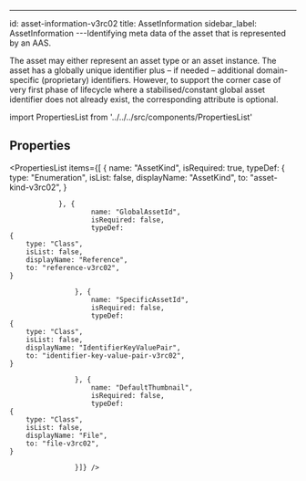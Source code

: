 --- 
id: asset-information-v3rc02 
title: AssetInformation 
sidebar_label: AssetInformation 
---Identifying meta data of the asset that is represented by an AAS.

<p>
The asset may either represent an asset type or an asset instance. The asset has
a globally unique identifier plus – if needed – additional domain-specific
(proprietary) identifiers. However, to support the corner case of very first
phase of lifecycle where a stabilised/constant global asset identifier does not
already exist, the corresponding attribute <see cref="AssetInformation.GlobalAssetId" /> is optional.
</p>

import PropertiesList from '../../../src/components/PropertiesList' 

## Properties 

<PropertiesList items={[ 
{
                    name: "AssetKind",
                    isRequired: true,
                    typeDef: 
    {
        type: "Enumeration",
        isList: false,
        displayName: "AssetKind",
        to: "asset-kind-v3rc02",
    }
    
                }, {
                        name: "GlobalAssetId",
                        isRequired: false,
                        typeDef: 
    {
        type: "Class",
        isList: false,
        displayName: "Reference",
        to: "reference-v3rc02",
    }
    
                    }, {
                        name: "SpecificAssetId",
                        isRequired: false,
                        typeDef: 
    {
        type: "Class",
        isList: false,
        displayName: "IdentifierKeyValuePair",
        to: "identifier-key-value-pair-v3rc02",
    }
    
                    }, {
                        name: "DefaultThumbnail",
                        isRequired: false,
                        typeDef: 
    {
        type: "Class",
        isList: false,
        displayName: "File",
        to: "file-v3rc02",
    }
    
                    }]} /> 
 
